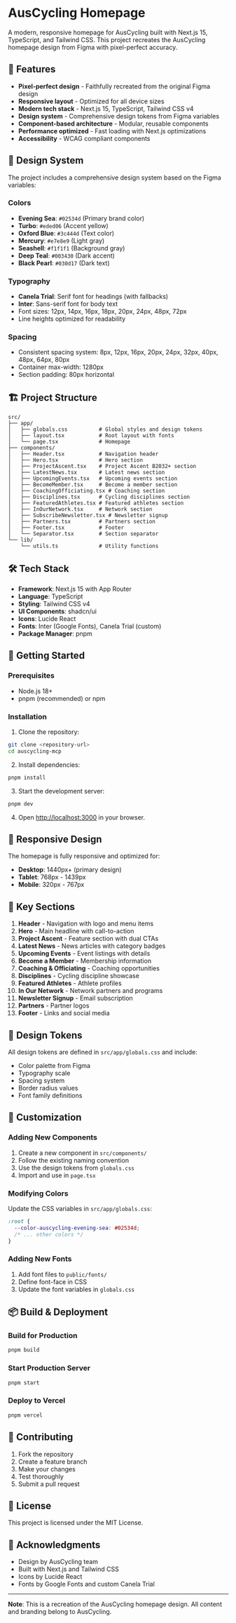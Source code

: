 # AusCycling Homepage

A modern, responsive homepage for AusCycling built with Next.js 15, TypeScript, and Tailwind CSS. This project recreates the AusCycling homepage design from Figma with pixel-perfect accuracy.

## 🚀 Features

- **Pixel-perfect design** - Faithfully recreated from the original Figma design
- **Responsive layout** - Optimized for all device sizes
- **Modern tech stack** - Next.js 15, TypeScript, Tailwind CSS v4
- **Design system** - Comprehensive design tokens from Figma variables
- **Component-based architecture** - Modular, reusable components
- **Performance optimized** - Fast loading with Next.js optimizations
- **Accessibility** - WCAG compliant components

## 🎨 Design System

The project includes a comprehensive design system based on the Figma variables:

### Colors

- **Evening Sea**: `#02534d` (Primary brand color)
- **Turbo**: `#eded06` (Accent yellow)
- **Oxford Blue**: `#3c444d` (Text color)
- **Mercury**: `#e7e8e9` (Light gray)
- **Seashell**: `#f1f1f1` (Background gray)
- **Deep Teal**: `#003430` (Dark accent)
- **Black Pearl**: `#030d17` (Dark text)

### Typography

- **Canela Trial**: Serif font for headings (with fallbacks)
- **Inter**: Sans-serif font for body text
- Font sizes: 12px, 14px, 16px, 18px, 20px, 24px, 48px, 72px
- Line heights optimized for readability

### Spacing

- Consistent spacing system: 8px, 12px, 16px, 20px, 24px, 32px, 40px, 48px, 64px, 80px
- Container max-width: 1280px
- Section padding: 80px horizontal

## 🏗️ Project Structure

```
src/
├── app/
│   ├── globals.css          # Global styles and design tokens
│   ├── layout.tsx           # Root layout with fonts
│   └── page.tsx             # Homepage
├── components/
│   ├── Header.tsx           # Navigation header
│   ├── Hero.tsx             # Hero section
│   ├── ProjectAscent.tsx    # Project Ascent B2032+ section
│   ├── LatestNews.tsx       # Latest news section
│   ├── UpcomingEvents.tsx   # Upcoming events section
│   ├── BecomeMember.tsx     # Become a member section
│   ├── CoachingOfficiating.tsx # Coaching section
│   ├── Disciplines.tsx      # Cycling disciplines section
│   ├── FeaturedAthletes.tsx # Featured athletes section
│   ├── InOurNetwork.tsx     # Network section
│   ├── SubscribeNewsletter.tsx # Newsletter signup
│   ├── Partners.tsx         # Partners section
│   ├── Footer.tsx           # Footer
│   └── Separator.tsx        # Section separator
└── lib/
    └── utils.ts             # Utility functions
```

## 🛠️ Tech Stack

- **Framework**: Next.js 15 with App Router
- **Language**: TypeScript
- **Styling**: Tailwind CSS v4
- **UI Components**: shadcn/ui
- **Icons**: Lucide React
- **Fonts**: Inter (Google Fonts), Canela Trial (custom)
- **Package Manager**: pnpm

## 🚀 Getting Started

### Prerequisites

- Node.js 18+
- pnpm (recommended) or npm

### Installation

1. Clone the repository:

```bash
git clone <repository-url>
cd auscycling-mcp
```

2. Install dependencies:

```bash
pnpm install
```

3. Start the development server:

```bash
pnpm dev
```

4. Open [http://localhost:3000](http://localhost:3000) in your browser.

## 📱 Responsive Design

The homepage is fully responsive and optimized for:

- **Desktop**: 1440px+ (primary design)
- **Tablet**: 768px - 1439px
- **Mobile**: 320px - 767px

## 🎯 Key Sections

1. **Header** - Navigation with logo and menu items
2. **Hero** - Main headline with call-to-action
3. **Project Ascent** - Feature section with dual CTAs
4. **Latest News** - News articles with category badges
5. **Upcoming Events** - Event listings with details
6. **Become a Member** - Membership information
7. **Coaching & Officiating** - Coaching opportunities
8. **Disciplines** - Cycling discipline showcase
9. **Featured Athletes** - Athlete profiles
10. **In Our Network** - Network partners and programs
11. **Newsletter Signup** - Email subscription
12. **Partners** - Partner logos
13. **Footer** - Links and social media

## 🎨 Design Tokens

All design tokens are defined in `src/app/globals.css` and include:

- Color palette from Figma
- Typography scale
- Spacing system
- Border radius values
- Font family definitions

## 🔧 Customization

### Adding New Components

1. Create a new component in `src/components/`
2. Follow the existing naming convention
3. Use the design tokens from `globals.css`
4. Import and use in `page.tsx`

### Modifying Colors

Update the CSS variables in `src/app/globals.css`:

```css
:root {
  --color-auscycling-evening-sea: #02534d;
  /* ... other colors */
}
```

### Adding New Fonts

1. Add font files to `public/fonts/`
2. Define font-face in CSS
3. Update the font variables in `globals.css`

## 📦 Build & Deployment

### Build for Production

```bash
pnpm build
```

### Start Production Server

```bash
pnpm start
```

### Deploy to Vercel

```bash
pnpm vercel
```

## 🤝 Contributing

1. Fork the repository
2. Create a feature branch
3. Make your changes
4. Test thoroughly
5. Submit a pull request

## 📄 License

This project is licensed under the MIT License.

## 🙏 Acknowledgments

- Design by AusCycling team
- Built with Next.js and Tailwind CSS
- Icons by Lucide React
- Fonts by Google Fonts and custom Canela Trial

---

**Note**: This is a recreation of the AusCycling homepage design. All content and branding belong to AusCycling.
